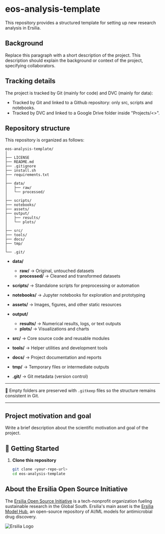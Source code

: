 # eos-analysis-template

This repository provides a structured template for setting up new research analysis in Ersilia.

## Background

Replace this paragraph with a short description of the project. This description should explain the background or context of the project, specifying collaborators.

## Tracking details

The project is tracked by Git (mainly for code) and DVC (mainly for data):

* Tracked by Git and linked to a Github repository: only src, scripts and notebooks.
* Tracked by DVC and linked to a Google Drive folder inside "Projects/<<Repository name>>".

## Repository structure

This repository is organized as follows:

```
eos-analysis-template/
│
├── LICENSE
├── README.md
├── .gitignore
├── install.sh
├── requirements.txt
│
├── data/
│   ├── raw/
│   └── processed/
│
├── scripts/
├── notebooks/
├── assets/
├── output/
│   ├── results/
│   └── plots/
│
├── src/
├── tools/
├── docs/
├── tmp/
│
└── .git/
```

- **data/**
  - **raw/** → Original, untouched datasets  
  - **processed/** → Cleaned and transformed datasets  

- **scripts/** → Standalone scripts for preprocessing or automation  

- **notebooks/** → Jupyter notebooks for exploration and prototyping  

- **assets/** → Images, figures, and other static resources  

- **output/**
  - **results/** → Numerical results, logs, or text outputs  
  - **plots/** → Visualizations and charts  

- **src/** → Core source code and reusable modules  

- **tools/** → Helper utilities and development tools  

- **docs/** → Project documentation and reports  

- **tmp/** → Temporary files or intermediate outputs  

- **.git/** → Git metadata (version control)  

---

📌 Empty folders are preserved with `.gitkeep` files so the structure remains consistent in Git.

---

## Project motivation and goal

Write a brief description about the scientific motivation and goal of the project. 

## 🚀 Getting Started

1. **Clone this repository**  
   ```bash
   git clone <your-repo-url>
   cd eos-analysis-template


## About the Ersilia Open Source Initiative

The [Ersilia Open Source Initiative](https://ersilia.io) is a tech-nonprofit organization fueling sustainable research in the Global South. Ersilia's main asset is the [Ersilia Model Hub](https://github.com/ersilia-os/ersilia), an open-source repository of AI/ML models for antimicrobial drug discovery.

![Ersilia Logo](assets/Ersilia_Brand.png)
